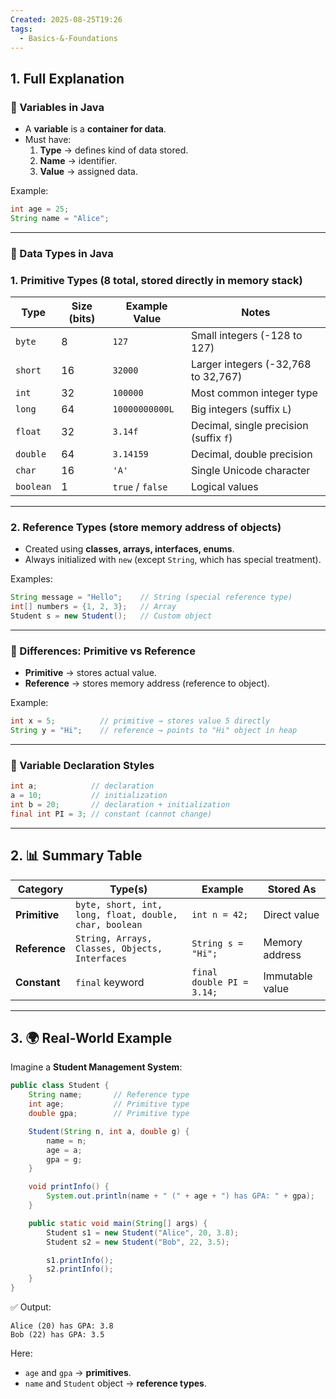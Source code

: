 ```yaml
---
Created: 2025-08-25T19:26
tags:
  - Basics-&-Foundations
---
```

## 1. Full Explanation

### 🔹 Variables in Java

- A **variable** is a **container for data**.
- Must have:
    1. **Type** → defines kind of data stored.
    2. **Name** → identifier.
    3. **Value** → assigned data.

Example:

```Java
int age = 25;
String name = "Alice";

```

---

### 🔹 Data Types in Java

### 1. **Primitive Types** (8 total, stored directly in memory stack)

|Type|Size (bits)|Example Value|Notes|
|---|---|---|---|
|`byte`|8|`127`|Small integers (-128 to 127)|
|`short`|16|`32000`|Larger integers (-32,768 to 32,767)|
|`int`|32|`100000`|Most common integer type|
|`long`|64|`10000000000L`|Big integers (suffix `L`)|
|`float`|32|`3.14f`|Decimal, single precision (suffix `f`)|
|`double`|64|`3.14159`|Decimal, double precision|
|`char`|16|`'A'`|Single Unicode character|
|`boolean`|1|`true` / `false`|Logical values|

---

### 2. **Reference Types** (store memory address of objects)

- Created using **classes, arrays, interfaces, enums**.
- Always initialized with `new` (except `String`, which has special treatment).

Examples:

```Java
String message = "Hello";    // String (special reference type)
int[] numbers = {1, 2, 3};   // Array
Student s = new Student();   // Custom object

```

---

### 🔹 Differences: Primitive vs Reference

- **Primitive** → stores actual value.
- **Reference** → stores memory address (reference to object).

Example:

```Java
int x = 5;          // primitive → stores value 5 directly
String y = "Hi";    // reference → points to "Hi" object in heap

```

---

### 🔹 Variable Declaration Styles

```Java
int a;            // declaration
a = 10;           // initialization
int b = 20;       // declaration + initialization
final int PI = 3; // constant (cannot change)

```

---

## 2. 📊 Summary Table

|Category|Type(s)|Example|Stored As|
|---|---|---|---|
|**Primitive**|`byte, short, int, long, float, double, char, boolean`|`int n = 42;`|Direct value|
|**Reference**|`String, Arrays, Classes, Objects, Interfaces`|`String s = "Hi";`|Memory address|
|**Constant**|`final` keyword|`final double PI = 3.14;`|Immutable value|

---

## 3. 🌍 Real-World Example

Imagine a **Student Management System**:

```Java
public class Student {
    String name;       // Reference type
    int age;           // Primitive type
    double gpa;        // Primitive type

    Student(String n, int a, double g) {
        name = n;
        age = a;
        gpa = g;
    }

    void printInfo() {
        System.out.println(name + " (" + age + ") has GPA: " + gpa);
    }

    public static void main(String[] args) {
        Student s1 = new Student("Alice", 20, 3.8);
        Student s2 = new Student("Bob", 22, 3.5);

        s1.printInfo();
        s2.printInfo();
    }
}

```

✅ Output:

```Plain
Alice (20) has GPA: 3.8
Bob (22) has GPA: 3.5

```

Here:

- `age` and `gpa` → **primitives**.
- `name` and `Student` object → **reference types**.